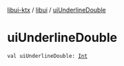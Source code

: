 [libui-ktx](../index.md) / [libui](index.md) / [uiUnderlineDouble](./ui-underline-double.md)

# uiUnderlineDouble

`val uiUnderlineDouble: `[`Int`](https://kotlinlang.org/api/latest/jvm/stdlib/kotlin/-int/index.html)